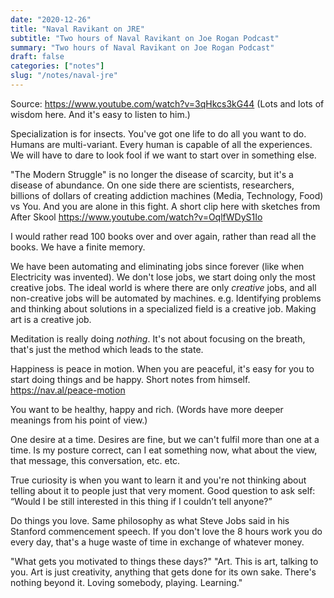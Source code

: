 ```yaml
---
date: "2020-12-26"
title: "Naval Ravikant on JRE"
subtitle: "Two hours of Naval Ravikant on Joe Rogan Podcast"
summary: "Two hours of Naval Ravikant on Joe Rogan Podcast"
draft: false
categories: ["notes"]
slug: "/notes/naval-jre"
---
```


Source: https://www.youtube.com/watch?v=3qHkcs3kG44
(Lots and lots of wisdom here. And it's easy to listen to him.)

Specialization is for insects. You've got one life to do all you want to do. Humans are multi-variant.
Every human is capable of all the experiences. We will have to dare to look fool if we want to start
over in something else.

"The Modern Struggle" is no longer the disease of scarcity, but it's a disease of abundance.
On one side there are scientists, researchers, billions of dollars of creating addiction machines (Media, Technology, Food) vs You.
And you are alone in this fight. A short clip here with sketches from After Skool https://www.youtube.com/watch?v=OqlfWDyS1Io

I would rather read 100 books over and over again, rather than read all the books. We have a finite memory.

We have been automating and eliminating jobs since forever (like when Electricity was invented). We don't lose jobs,
we start doing only the most creative jobs. The ideal world is where there are only _creative_ jobs, and all non-creative
jobs will be automated by machines. e.g. Identifying problems and thinking about solutions in a specialized field is a
creative job. Making art is a creative job.

Meditation is really doing _nothing_. It's not about focusing on the breath, that's just the method which leads to the state.

Happiness is peace in motion. When you are peaceful, it's easy for you to start doing things and be happy. Short notes from himself. https://nav.al/peace-motion

You want to be healthy, happy and rich. (Words have more deeper meanings from his point of view.)

One desire at a time. Desires are fine, but we can't fulfil more than one at a time. Is my posture correct, can I eat something now, what about the view, that message, this conversation, etc. etc.

True curiosity is when you want to learn it and you're not thinking about telling about it to people just that very moment. Good question to ask self: “Would I be still interested in this thing if I couldn’t tell anyone?”

Do things you love. Same philosophy as what Steve Jobs said in his Stanford commencement speech. If you don't love the 8 hours work you do every day, that's a huge waste of time in exchange of whatever money.

"What gets you motivated to things these days?"
"Art. This is art, talking to you. Art is just creativity, anything that gets done for its own sake. There's nothing beyond it. Loving somebody, playing. Learning."
